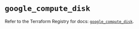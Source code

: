 # `google_compute_disk`

Refer to the Terraform Registry for docs: [`google_compute_disk`](https://registry.terraform.io/providers/hashicorp/google/5.39.0/docs/resources/compute_disk).

